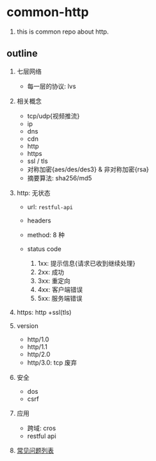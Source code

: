 # common-http

1. this is common repo about http.

## outline

1. 七层⽹络

   - 每一层的协议: lvs

2. 相关概念

   - tcp/udp{视频推流}
   - ip
   - dns
   - cdn
   - http
   - https
   - ssl / tls
   - 对称加密{aes/des/des3} & 非对称加密{rsa}
   - 摘要算法: sha256/md5

3. http: 无状态

   - url: `restful-api`
   - headers
   - method: 8 种
   - status code

     1. 1xx: 提示信息{请求已收到继续处理}
     2. 2xx: 成功
     3. 3xx: 重定向
     4. 4xx: 客户端错误
     5. 5xx: 服务端错误

4. https: http +ssl(tls)

5. version

   - http/1.0
   - http/1.1
   - http/2.0
   - http/3.0: tcp 废弃

6. 安全

   - dos
   - csrf

7. 应用

   - 跨域: cros
   - restful api

8. [常见问题列表](https://github.com/Alice52/common-http/issues/8)
